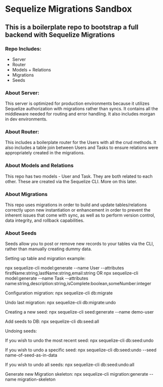# Sequelize Migrations Sandbox
## This is a boilerplate repo to bootstrap a full backend with Sequelize Migrations

### Repo Includes:
* Server
* Router
* Models + Relations
* Migrations
* Seeds

### About Server:
This server is optimized for production environments because it utilizes Sequelize authorization with migrations rather than syncs.  It contains all the middleware needed for routing and error handling. It also includes morgan in dev environments.

### About Router:
This includes a boilerplate router for the Users with all the crud methods.  It also includes a table join between Users and Tasks to ensure relations were appropriately created in the migrations.

### About Models and Relations
This repo has two models - User and Task.  They are both related to each other.  These are created via the Sequelize CLI.  More on this later.

### About Migrations
This repo uses migrations in order to build and update tables/relations correctly upon new instantiation or enhancement in order to prevent the inherent issues that come with sync, as well as to perform version control, data integrity, and rollback capabilities.

### About Seeds
Seeds allow you to post or remove new records to your tables via the CLI, rather than manually creating dummy data.



Setting up table and migration example:

npx sequelize-cli model:generate --name User --attributes firstName:string,lastName:string,email:string
OR
npx sequelize-cli model:generate --name Task --attributes name:string,description:string,isComplete:boolean,someNumber:integer

Configuration migration:
npx sequelize-cli db:migrate

Undo last migration:
npx sequelize-cli db:migrate:undo



Creating a new seed:
npx sequelize-cli seed:generate --name demo-user


Add seeds to DB:
npx sequelize-cli db:seed:all


Undoing seeds:

If you wish to undo the most recent seed:
npx sequelize-cli db:seed:undo

If you wish to undo a specific seed:
npx sequelize-cli db:seed:undo --seed name-of-seed-as-in-data

If you wish to undo all seeds:
npx sequelize-cli db:seed:undo:all



Generate new Migration skeleton:
npx sequelize-cli migration:generate --name migration-skeleton